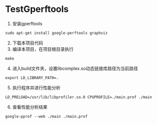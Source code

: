 # TestGperftools

1. 安装gperftools
```
sudo apt-get install google-perftools graphviz
```
2. 下载本项目代码
3. 编译本项目，在项目根目录执行
```
make
```
4. 进入build文件夹，设置libcomplex.so动态链接库路径为当前路径
```
export LD_LIBRARY_PATH=.
```
5. 执行程序并进行性能分析
```
LD_PRELOAD=/usr/lib/libprofiler.so.0 CPUPROFILE=./main.prof ./main
```
6. 查看性能分析结果
```
google-pprof --web ./main ./main.prof
```